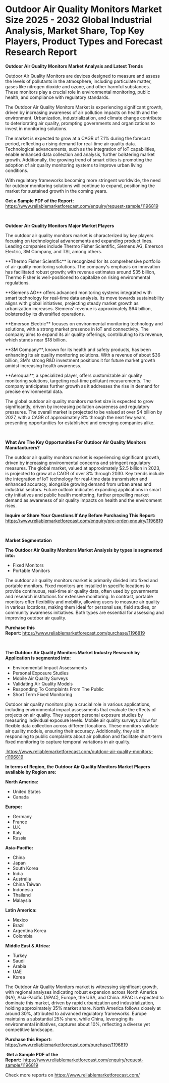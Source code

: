 <p><h1>Outdoor Air Quality Monitors Market Size 2025 - 2032 Global Industrial Analysis, Market Share, Top Key Players, Product Types and Forecast Research Report</h1></p><p><strong>Outdoor Air Quality Monitors Market Analysis and Latest Trends</strong></p>
<p><p>Outdoor Air Quality Monitors are devices designed to measure and assess the levels of pollutants in the atmosphere, including particulate matter, gases like nitrogen dioxide and ozone, and other harmful substances. These monitors play a crucial role in environmental monitoring, public health, and compliance with regulatory standards.</p><p>The Outdoor Air Quality Monitors Market is experiencing significant growth, driven by increasing awareness of air pollution impacts on health and the environment. Urbanization, industrialization, and climate change contribute to deteriorating air quality, prompting governments and organizations to invest in monitoring solutions. </p><p>The market is expected to grow at a CAGR of 7.1% during the forecast period, reflecting a rising demand for real-time air quality data. Technological advancements, such as the integration of IoT capabilities, enable enhanced data collection and analysis, further bolstering market growth. Additionally, the growing trend of smart cities is promoting the adoption of air quality monitoring systems to improve urban living conditions. </p><p>With regulatory frameworks becoming more stringent worldwide, the need for outdoor monitoring solutions will continue to expand, positioning the market for sustained growth in the coming years.</p></p>
<p><strong>Get a Sample PDF of the Report:&nbsp;</strong> <a href="https://www.reliablemarketforecast.com/enquiry/request-sample/1196819?utm_campaign=3182&utm_medium=2&utm_source=Github&utm_content=ia&utm_term=06042025&utm_id=outdoor-air-quality-monitors">https://www.reliablemarketforecast.com/enquiry/request-sample/1196819</a></p>
<p>&nbsp;</p>
<p><strong>Outdoor Air Quality Monitors Major Market Players</strong></p>
<p><p>The outdoor air quality monitors market is characterized by key players focusing on technological advancements and expanding product lines. Leading companies include Thermo Fisher Scientific, Siemens AG, Emerson Electric, 3M Company, and TSI, among others.</p><p>**Thermo Fisher Scientific** is recognized for its comprehensive portfolio of air quality monitoring solutions. The company's emphasis on innovation has facilitated robust growth; with revenue estimates around $35 billion, Thermo Fisher is well-positioned to capitalize on rising environmental regulations.</p><p>**Siemens AG** offers advanced monitoring systems integrated with smart technology for real-time data analysis. Its move towards sustainability aligns with global initiatives, projecting steady market growth as urbanization increases. Siemens’ revenue is approximately $64 billion, bolstered by its diversified operations.</p><p>**Emerson Electric** focuses on environmental monitoring technology and solutions, with a strong market presence in IoT and connectivity. The company aims to expand its air quality offerings, contributing to its revenue, which stands near $18 billion.</p><p>**3M Company**, known for its health and safety products, has been enhancing its air quality monitoring solutions. With a revenue of about $36 billion, 3M's strong R&D investment positions it for future market growth amidst increasing health awareness.</p><p>**Aeroqual**, a specialized player, offers customizable air quality monitoring solutions, targeting real-time pollutant measurements. The company anticipates further growth as it addresses the rise in demand for precise environmental data.</p><p>The global outdoor air quality monitors market size is expected to grow significantly, driven by increasing pollution awareness and regulatory pressures. The overall market is projected to be valued at over $4 billion by 2027, with a CAGR of approximately 8% through the next few years, presenting opportunities for established and emerging companies alike.</p></p>
<p>&nbsp;</p>
<p><strong>What Are The Key Opportunities For Outdoor Air Quality Monitors Manufacturers?</strong></p>
<p><p>The outdoor air quality monitors market is experiencing significant growth, driven by increasing environmental concerns and stringent regulatory measures. The global market, valued at approximately $2.5 billion in 2023, is projected to grow at a CAGR of over 8% through 2030. Key trends include the integration of IoT technology for real-time data transmission and enhanced accuracy, alongside growing demand from urban areas and industrial sectors. Future outlook indicates expanding applications in smart city initiatives and public health monitoring, further propelling market demand as awareness of air quality impacts on health and the environment rises.</p></p>
<p><strong>Inquire or Share Your Questions If Any Before Purchasing This Report:</strong> <a href="https://www.reliablemarketforecast.com/enquiry/pre-order-enquiry/1196819?utm_campaign=3182&utm_medium=2&utm_source=Github&utm_content=ia&utm_term=06042025&utm_id=outdoor-air-quality-monitors">https://www.reliablemarketforecast.com/enquiry/pre-order-enquiry/1196819</a></p>
<p>&nbsp;</p>
<p><strong>Market Segmentation</strong></p>
<p><strong>The Outdoor Air Quality Monitors Market Analysis by types is segmented into:</strong></p>
<p><ul><li>Fixed Monitors</li><li>Portable Monitors</li></ul></p>
<p><p>The outdoor air quality monitors market is primarily divided into fixed and portable monitors. Fixed monitors are installed in specific locations to provide continuous, real-time air quality data, often used by governments and research institutions for extensive monitoring. In contrast, portable monitors offer flexibility and mobility, allowing users to measure air quality in various locations, making them ideal for personal use, field studies, or community awareness initiatives. Both types are essential for assessing and improving outdoor air quality.</p></p>
<p><strong>Purchase this Report:&nbsp;</strong><a href="https://www.reliablemarketforecast.com/purchase/1196819?utm_campaign=3182&utm_medium=2&utm_source=Github&utm_content=ia&utm_term=06042025&utm_id=outdoor-air-quality-monitors">https://www.reliablemarketforecast.com/purchase/1196819</a></p>
<p>&nbsp;</p>
<p><strong>The Outdoor Air Quality Monitors Market Industry Research by Application is segmented into:</strong></p>
<p><ul><li>Environmental Impact Assessments</li><li>Personal Exposure Studies</li><li>Mobile Air Quality Surveys</li><li>Validating Air Quality Models</li><li>Responding To Complaints From The Public</li><li>Short Term Fixed Monitoring</li></ul></p>
<p><p>Outdoor air quality monitors play a crucial role in various applications, including environmental impact assessments that evaluate the effects of projects on air quality. They support personal exposure studies by measuring individual exposure levels. Mobile air quality surveys allow for flexible data collection across different locations. These monitors validate air quality models, ensuring their accuracy. Additionally, they aid in responding to public complaints about air pollution and facilitate short-term fixed monitoring to capture temporal variations in air quality.</p></p>
<p><a href="https://www.reliablemarketforecast.com/outdoor-air-quality-monitors-r1196819?utm_campaign=3182&utm_medium=2&utm_source=Github&utm_content=ia&utm_term=06042025&utm_id=outdoor-air-quality-monitors">&nbsp;https://www.reliablemarketforecast.com/outdoor-air-quality-monitors-r1196819</a></p>
<p><strong>In terms of Region, the Outdoor Air Quality Monitors Market Players available by Region are:</strong></p>
<p>
    <p> <strong> North America: </strong>
        <ul>
            <li>United States</li>
            <li>Canada</li>
        </ul>
        </p> 
    <p> <strong> Europe: </strong>
        <ul>
            <li>Germany</li>
            <li>France</li>
            <li>U.K.</li>
            <li>Italy</li>
            <li>Russia</li>
        </ul>
        </p> 
    <p> <strong> Asia-Pacific: </strong>
        <ul>
            <li>China</li>
            <li>Japan</li>
            <li>South Korea</li>
            <li>India</li>
            <li>Australia</li>
            <li>China Taiwan</li>
            <li>Indonesia</li>
            <li>Thailand</li>
            <li>Malaysia</li>
        </ul>
        </p> 
    <p> <strong> Latin America: </strong>
        <ul>
            <li>Mexico</li>
            <li>Brazil</li>
            <li>Argentina Korea</li>
            <li>Colombia</li>
        </ul>
        </p> 
    <p> <strong> Middle East & Africa: </strong>
        <ul>
            <li>Turkey</li>
            <li>Saudi</li>
            <li>Arabia</li>
            <li>UAE</li>
            <li>Korea</li>
        </ul>
    </p>
    </p>
<p><p>The Outdoor Air Quality Monitors market is witnessing significant growth, with regional analyses indicating robust expansion across North America (NA), Asia-Pacific (APAC), Europe, the USA, and China. APAC is expected to dominate this market, driven by rapid urbanization and industrialization, holding approximately 35% market share. North America follows closely at around 30%, attributed to advanced regulatory frameworks. Europe maintains a substantial 25% share, while China, leveraging its environmental initiatives, captures about 10%, reflecting a diverse yet competitive landscape.</p></p>
<p><strong>Purchase this Report: </strong><a href="https://www.reliablemarketforecast.com/purchase/1196819?utm_campaign=3182&utm_medium=2&utm_source=Github&utm_content=ia&utm_term=06042025&utm_id=outdoor-air-quality-monitors">https://www.reliablemarketforecast.com/purchase/1196819</a></p>
<p>&nbsp;<strong>Get a Sample PDF of the Report:&nbsp;&nbsp;</strong><a href="https://www.reliablemarketforecast.com/enquiry/request-sample/1196819?utm_campaign=3182&utm_medium=2&utm_source=Github&utm_content=ia&utm_term=06042025&utm_id=outdoor-air-quality-monitors">https://www.reliablemarketforecast.com/enquiry/request-sample/1196819</a></p>
<p><strong></strong></p>
<p>Check more reports on <a href="https://www.reliablemarketforecast.com/?utm_campaign=3182&utm_medium=2&utm_source=Github&utm_content=ia&utm_term=06042025&utm_id=outdoor-air-quality-monitors">https://www.reliablemarketforecast.com/</a></p>
